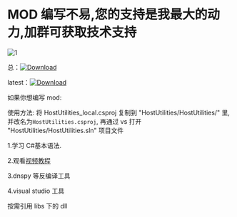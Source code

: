 # MOD 编写不易,您的支持是我最大的动力,加群可获取技术支持

![1](https://cdn.jsdelivr.net/gh/CH3NGYZ/Overcooked-2-HostUtilities@main/%E8%B5%9E%E8%B5%8F%E7%A0%81.jpg)

总：[![Download](https://img.shields.io/github/downloads/CH3NGYZ/Overcooked-2-HostUtilities/total)](https://github.com/CH3NGYZ/Overcooked-2-HostUtilities/releases)

latest：[![Download](https://img.shields.io/github/downloads/CH3NGYZ/Overcooked-2-HostUtilities/latest/total)](https://github.com/CH3NGYZ/Overcooked-2-HostUtilities/releases)

如果你想编写 mod:

使用方法: 将 HostUtilities_local.csproj 复制到 "HostUtilities/HostUtilities/" 里, 并改名为`HostUtilities.csproj`, 再通过 vs 打开 "HostUtilities/HostUtilities.sln" 项目文件

1.学习 C#基本语法.

2.观看[视频教程](https://www.bilibili.com/video/BV1ZY4y1q7gj)

3.dnspy 等反编译工具

4.visual studio 工具

按需引用 libs 下的 dll
